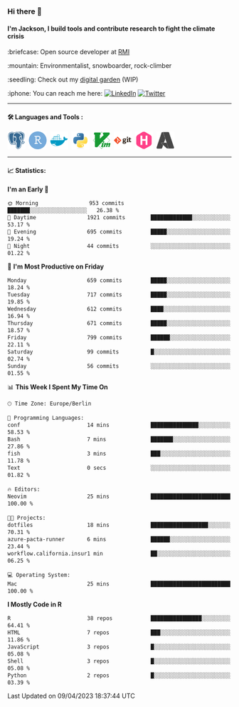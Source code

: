 ### Hi there :wave:
#### I'm Jackson, I build tools and contribute research to fight the climate crisis
<p> :briefcase: Open source developer at <a href="https://rmi.org/" alt="RMI">RMI</a></p>
<p> :mountain: Environmentalist, snowboarder, rock-climber</p>
<p> :seedling: Check out my <a href="https://jdhoffa.github.io/" alt="digital garden">digital garden</a> (WIP) </p>

<p>
:iphone: You can reach me here:
<a href="https://www.linkedin.com/in/jackson-hoffart/"><img src="https://img.shields.io/badge/LinkedIn-0A66C2?logo=linkedin&logoColor=fff&style=flat-square" alt="LinkedIn"/></a>
<a href="https://twitter.com/jdhoffart"><img src="https://img.shields.io/badge/Twitter-1D9BF0?logo=twitter&logoColor=fff&style=flat-square" alt="Twitter"/></a>
</p>

---

#### :hammer_and_wrench: Languages and Tools :
<div>
 <a href="https://www.postgresql.org/"><img src="https://github.com/devicons/devicon/blob/master/icons/postgresql/postgresql-plain.svg" title="postgresql" **alt="postgresql" width="40" height="40"/></a>&nbsp;
 <a href="https://posit.co/downloads/"><img src="https://github.com/devicons/devicon/blob/master/icons/rstudio/rstudio-plain.svg" title="rstudio" **alt="RStudio" width="40" height="40"/></a>&nbsp;
 <a href="https://www.docker.com/"><img src="https://github.com/devicons/devicon/blob/master/icons/docker/docker-plain.svg" title="docker" **alt="docker" width="40" height="40"/></a>&nbsp;
 <a href="https://www.python.org/"><img src="https://github.com/devicons/devicon/blob/master/icons/python/python-original.svg" title="python" **alt="python" width="40" height="40"/></a>&nbsp; 
 <a href="https://www.vim.org/"><img src="https://github.com/devicons/devicon/blob/master/icons/vim/vim-plain.svg" title="vim" **alt="vim" width="40" height="40"/></a>&nbsp;
 <a href="https://git-scm.com/"><img src="https://github.com/devicons/devicon/blob/master/icons/git/git-original-wordmark.svg" title="git" **alt="git" width="40" height="40"/></a>&nbsp;
 <a href="https://gohugo.io/"><img src="https://github.com/devicons/devicon/blob/master/icons/hugo/hugo-plain.svg" title="hugo" **alt="hugo" width="40" height="40"/></a>&nbsp;
 <a href="https://azure.microsoft.com/"><img src="https://github.com/devicons/devicon/blob/master/icons/azure/azure-plain.svg" title="azure" **alt="azure" width="40" height="40"/></a>
</div>

---
  
  

#### :chart_with_upwards_trend: Statistics:

 
<!--START_SECTION:waka-->
**I'm an Early 🐤** 

```text
🌞 Morning                953 commits         ███████░░░░░░░░░░░░░░░░░░   26.38 % 
🌆 Daytime                1921 commits        █████████████░░░░░░░░░░░░   53.17 % 
🌃 Evening                695 commits         █████░░░░░░░░░░░░░░░░░░░░   19.24 % 
🌙 Night                  44 commits          ░░░░░░░░░░░░░░░░░░░░░░░░░   01.22 % 
```
📅 **I'm Most Productive on Friday** 

```text
Monday                   659 commits         █████░░░░░░░░░░░░░░░░░░░░   18.24 % 
Tuesday                  717 commits         █████░░░░░░░░░░░░░░░░░░░░   19.85 % 
Wednesday                612 commits         ████░░░░░░░░░░░░░░░░░░░░░   16.94 % 
Thursday                 671 commits         █████░░░░░░░░░░░░░░░░░░░░   18.57 % 
Friday                   799 commits         ██████░░░░░░░░░░░░░░░░░░░   22.11 % 
Saturday                 99 commits          █░░░░░░░░░░░░░░░░░░░░░░░░   02.74 % 
Sunday                   56 commits          ░░░░░░░░░░░░░░░░░░░░░░░░░   01.55 % 
```


📊 **This Week I Spent My Time On** 

```text
🕑︎ Time Zone: Europe/Berlin

💬 Programming Languages: 
conf                     14 mins             ███████████████░░░░░░░░░░   58.53 % 
Bash                     7 mins              ███████░░░░░░░░░░░░░░░░░░   27.86 % 
fish                     3 mins              ███░░░░░░░░░░░░░░░░░░░░░░   11.78 % 
Text                     0 secs              ░░░░░░░░░░░░░░░░░░░░░░░░░   01.82 % 

🔥 Editors: 
Neovim                   25 mins             █████████████████████████   100.00 % 

🐱‍💻 Projects: 
dotfiles                 18 mins             ██████████████████░░░░░░░   70.31 % 
azure-pacta-runner       6 mins              ██████░░░░░░░░░░░░░░░░░░░   23.44 % 
workflow.california.insur1 min               ██░░░░░░░░░░░░░░░░░░░░░░░   06.25 % 

💻 Operating System: 
Mac                      25 mins             █████████████████████████   100.00 % 
```

**I Mostly Code in R** 

```text
R                        38 repos            ████████████████░░░░░░░░░   64.41 % 
HTML                     7 repos             ███░░░░░░░░░░░░░░░░░░░░░░   11.86 % 
JavaScript               3 repos             █░░░░░░░░░░░░░░░░░░░░░░░░   05.08 % 
Shell                    3 repos             █░░░░░░░░░░░░░░░░░░░░░░░░   05.08 % 
Python                   2 repos             █░░░░░░░░░░░░░░░░░░░░░░░░   03.39 % 
```




 Last Updated on 09/04/2023 18:37:44 UTC
<!--END_SECTION:waka-->

